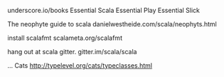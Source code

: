 

underscore.io/books
    Essential Scala
    Essential Play
    Essential Slick

The neophyte guide to scala
danielwestheide.com/scala/neophyts.html

install scalafmt
scalameta.org/scalafmt

hang out at scala gitter.
gitter.im/scala/scala

...
Cats
http://typelevel.org/cats/typeclasses.html